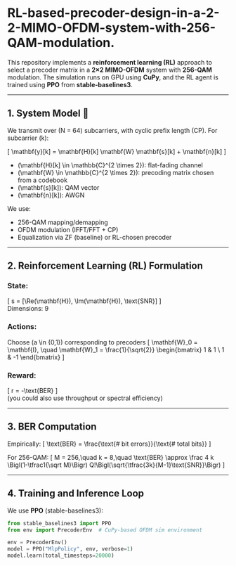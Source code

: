 # RL-based-precoder-design-in-a-2-2-MIMO-OFDM-system-with-256-QAM-modulation.

This repository implements a **reinforcement learning (RL)** approach to select a precoder matrix in a **2×2 MIMO-OFDM** system with **256-QAM** modulation. The simulation runs on GPU using **CuPy**, and the RL agent is trained using **PPO** from **stable-baselines3**.

---

## 1. System Model 🧮

We transmit over \(N = 64\) subcarriers, with cyclic prefix length \(CP\). For subcarrier \(k\):

\[
\mathbf{y}[k] = \mathbf{H}[k] \mathbf{W} \mathbf{s}[k] + \mathbf{n}[k]
\]

- \(\mathbf{H}[k] \in \mathbb{C}^{2 \times 2}\): flat-fading channel  
- \(\mathbf{W} \in \mathbb{C}^{2 \times 2}\): precoding matrix chosen from a codebook  
- \(\mathbf{s}[k]\): QAM vector  
- \(\mathbf{n}[k]\): AWGN

We use:
- 256-QAM mapping/demapping
- OFDM modulation (IFFT/FFT + CP)
- Equalization via ZF (baseline) or RL-chosen precoder

---

## 2. Reinforcement Learning (RL) Formulation

### State:  
\[
s = [\Re(\mathbf{H}), \Im(\mathbf{H}), \text{SNR}]
\]  
Dimensions: 9

### Actions:  
Choose \(a \in \{0,1\}\) corresponding to precoders
\[
\mathbf{W}_0 = \mathbf{I}, \quad
\mathbf{W}_1 = \frac{1}{\sqrt{2}} \begin{bmatrix} 1 & 1 \\ 1 & -1 \end{bmatrix}
\]

### Reward:  
\[
r = -\text{BER}
\]  
(you could also use throughput or spectral efficiency)

---

## 3. BER Computation

Empirically:
\[
\text{BER} = \frac{\text{# bit errors}}{\text{# total bits}}
\]

For 256-QAM:
\[
M = 256,\quad k = 8,\quad \text{BER} \approx \frac 4 k \Bigl(1-\tfrac1{\sqrt M}\Bigr) Q\!\Bigl(\sqrt{\tfrac{3k}{M-1}\text{SNR}}\Bigr)
\]

---

## 4. Training and Inference Loop

We use **PPO** (stable-baselines3):

```python
from stable_baselines3 import PPO
from env import PrecoderEnv  # CuPy-based OFDM sim environment

env = PrecoderEnv()
model = PPO("MlpPolicy", env, verbose=1)
model.learn(total_timesteps=20000)

